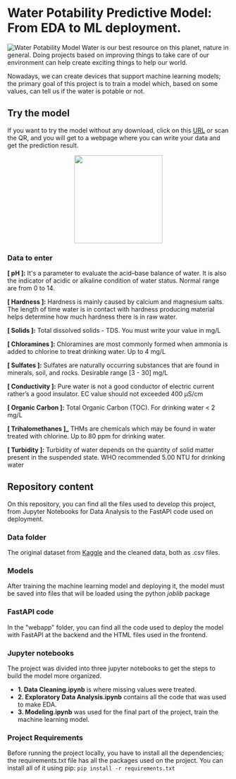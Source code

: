 # Water Potability Predictive Model: From EDA to ML deployment.
![Water Potability Model](https://user-images.githubusercontent.com/64110737/159376128-8c24170c-7013-425e-b0ce-5934f6be77c3.png)
Water is our best resource on this planet, nature in general. Doing projects based on improving things to take care of our environment can help create exciting things to help our world.

Nowadays, we can create devices that support machine learning models; the primary goal of this project is to train a model which, based on some values, can tell us if the water is potable or not.

## Try the model
If you want to try the model without any download, click on this [URL](https://water-potability-model.herokuapp.com) or scan the QR, and you will get to a webpage where you can write your data and get the prediction result.

<p align="center">
  <img width="200" height="200" src="https://user-images.githubusercontent.com/64110737/159400129-8c7094b7-19cc-4139-8679-ac7633243481.png">
</p>

### Data to enter

**[ pH ]:** It's a parameter to evaluate the acid–base balance of water. It is also the indicator of acidic or alkaline condition of water status. Normal range are from 0 to 14.

**[ Hardness ]:** Hardness is mainly caused by calcium and magnesium salts. The length of time water is in contact with hardness producing material helps determine how much hardness there is in raw water.

**[ Solids ]:** Total dissolved solids - TDS. You must write your value in mg/L

**[ Chloramines ]:** Chloramines are most commonly formed when ammonia is added to chlorine to treat drinking water. Up to 4 mg/L

**[ Sulfates ]:** Sulfates are naturally occurring substances that are found in minerals, soil, and rocks. Desirable range [3 - 30] mg/L

**[ Conductivity ]:** Pure water is not a good conductor of electric current rather’s a good insulator. EC value should not exceeded 400 μS/cm

**[ Organic Carbon ]:** Total Organic Carbon (TOC). For drinking water < 2 mg/L

**[ Trihalomethanes ]_** THMs are chemicals which may be found in water treated with chlorine. Up to 80 ppm for drinking water.

**[ Turbidity ]:** Turbidity of water depends on the quantity of solid matter present in the suspended state. WHO recommended 5.00 NTU for drinking water

## Repository content

On this repository, you can find all the files used to develop this project, from Jupyter Notebooks for Data Analysis to the FastAPI code used on deployment.

### Data folder

The original dataset from [Kaggle](https://www.kaggle.com/adityakadiwal/water-potability) and the cleaned data, both as .csv files.

### Models 

After training the machine learning model and deploying it, the model must be saved into files that will be loaded using the python _joblib_ package

### FastAPI code
In the "webapp" folder, you can find all the code used to deploy the model with FastAPI at the backend and the HTML files used in the frontend.

### Jupyter notebooks
The project was divided into three jupyter notebooks to get the steps to build the model more organized.
- **1. Data Cleaning.ipynb** is where missing values were treated.
- **2. Exploratory Data Analysis.ipynb** contains all the code that was used to make EDA.
- **3. Modeling.ipynb** was used for the final part of the project, train the machine learning model.

### Project Requirements
Before running the project locally, you have to install all the dependencies; the requirements.txt file has all the packages used on the project. You can install all of it using pip: `pip install -r requirements.txt`
